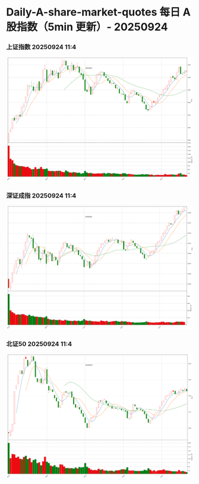 
# Daily-A-share-market-quotes 每日 A 股指数（5min 更新）- 20250924

### 上证指数 20250924 11:4
![](./fig/2025/9/20250924-sh000001.png)

### 深证成指 20250924 11:4
![](./fig/2025/9/20250924-sz399001.png)

### 北证50 20250924 11:4
![](./fig/2025/9/20250924-bj899050.png)
